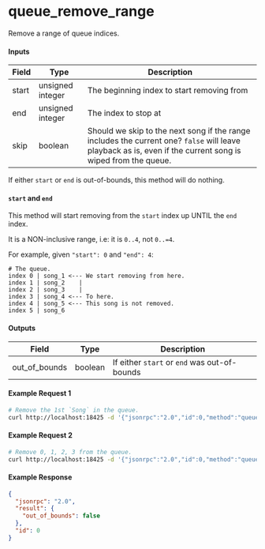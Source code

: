 # queue_remove_range
Remove a range of queue indices.

#### Inputs
| Field  | Type             | Description |
|--------|------------------|-------------|
| start  | unsigned integer | The beginning index to start removing from
| end    | unsigned integer | The index to stop at
| skip   | boolean          | Should we skip to the next song if the range includes the current one? `false` will leave playback as is, even if the current song is wiped from the queue.

If either `start` or `end` is out-of-bounds, this method will do nothing.

#### `start` and `end`
This method will start removing from the `start` index up UNTIL the `end` index.

It is a NON-inclusive range, i.e: it is `0..4`, not `0..=4`.

For example, given `"start": 0` and `"end": 4`:
```plaintext
# The queue.
index 0 | song_1 <--- We start removing from here.
index 1 | song_2    |
index 2 | song_3    |
index 3 | song_4 <--- To here.
index 4 | song_5 <--- This song is not removed.
index 5 | song_6
```

#### Outputs
| Field         | Type    | Description |
|---------------|---------|-------------|
| out_of_bounds | boolean | If either `start` or `end` was out-of-bounds

#### Example Request 1
```bash
# Remove the 1st `Song` in the queue.
curl http://localhost:18425 -d '{"jsonrpc":"2.0","id":0,"method":"queue_remove_range","params":{"start":0,"end":1,"skip":true}}'
```

#### Example Request 2
```bash
# Remove 0, 1, 2, 3 from the queue.
curl http://localhost:18425 -d '{"jsonrpc":"2.0","id":0,"method":"queue_remove_range","params":{"start":0,"end":4,"skip":true}}'
```

#### Example Response
```json
{
  "jsonrpc": "2.0",
  "result": {
    "out_of_bounds": false
  },
  "id": 0
}
```
